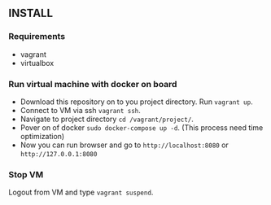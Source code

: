 ## INSTALL ##

### Requirements ###
- vagrant
- virtualbox

### Run virtual machine with docker on board ###
- Download this repository on to you project directory. Run `vagrant up`.
- Connect to VM via ssh `vagrant ssh`.
- Navigate to project directory `cd /vagrant/project/`.
- Pover on of docker `sudo docker-compose up -d`. (This process need time optimization)
- Now you can run browser and go to `http://localhost:8080` or `http://127.0.0.1:8080`

### Stop VM ###
Logout from VM and type `vagrant suspend`.
